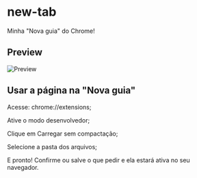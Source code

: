 # new-tab
Minha "Nova guia" do Chrome!

## Preview

![Preview](https://raw.githubusercontent.com/Tur1st4/new-tab/master/assets/img/preview.png)

## Usar a página na "Nova guia"

Acesse: chrome://extensions;

Ative o modo desenvolvedor;

Clique em Carregar sem compactação;

Selecione a pasta dos arquivos;

E pronto! Confirme ou salve o que pedir e ela estará ativa no seu navegador.
